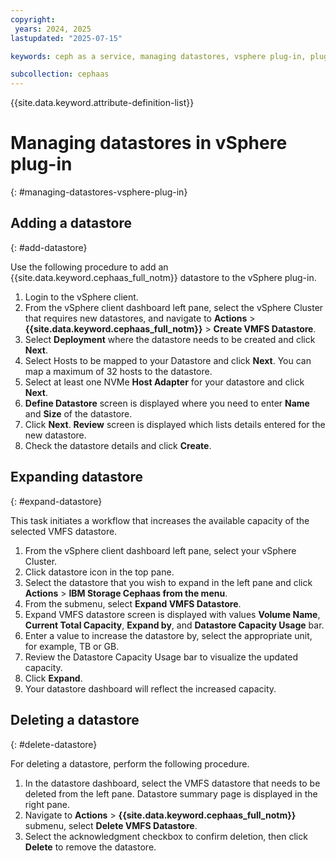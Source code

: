 ```yaml
---
copyright:
 years: 2024, 2025
lastupdated: "2025-07-15"

keywords: ceph as a service, managing datastores, vsphere plug-in, plugin, vSphere

subcollection: cephaas
---
```



{{site.data.keyword.attribute-definition-list}}

# Managing datastores in vSphere plug-in
{: #managing-datastores-vsphere-plug-in}

## Adding a datastore
{: #add-datastore}

Use the following procedure to add an {{site.data.keyword.cephaas_full_notm}} datastore to the vSphere plug-in.

1. Login to the vSphere client.
2. From the vSphere client dashboard left pane, select the vSphere Cluster that requires new datastores, and navigate to **Actions** > **{{site.data.keyword.cephaas_full_notm}}** > **Create VMFS Datastore**.
3. Select **Deployment** where the datastore needs to be created and click **Next**.
4. Select Hosts to be mapped to your Datastore and click **Next**. You can map a maximum of 32 hosts to the datastore.
5. Select at least one NVMe **Host Adapter** for your datastore and click **Next**.
6. **Define Datastore** screen is displayed where you need to enter **Name** and **Size** of the datastore.
7. Click **Next**. **Review** screen is displayed which lists details entered for the new datastore.
8. Check the datastore details and click **Create**.


## Expanding datastore
{: #expand-datastore}

This task initiates a workflow that increases the available capacity of the selected VMFS datastore.

1. From the vSphere client dashboard left pane, select your vSphere Cluster.
2. Click datastore icon in the top pane.
3. Select the datastore that you wish to expand in the left pane and click **Actions** > **IBM Storage Cephaas from the menu**.
4. From the submenu, select **Expand VMFS Datastore**.
5. Expand VMFS datastore screen is displayed with values **Volume Name**, **Current Total Capacity**, **Expand by**, and **Datastore Capacity Usage** bar.
6. Enter a value to increase the datastore by, select the appropriate unit, for example, TB or GB.
7. Review the Datastore Capacity Usage bar to visualize the updated capacity.
8. Click **Expand**.
9. Your datastore dashboard will reflect the increased capacity.


## Deleting a datastore
{: #delete-datastore}

For deleting a datastore, perform the following procedure.

1. In the datastore dashboard, select the VMFS datastore that needs to be deleted from the left pane. Datastore summary page is displayed in the right pane.
2. Navigate to **Actions** > **{{site.data.keyword.cephaas_full_notm}}** submenu, select **Delete VMFS Datastore**.
3. Select the acknowledgment checkbox to confirm deletion, then click **Delete** to remove the datastore.
